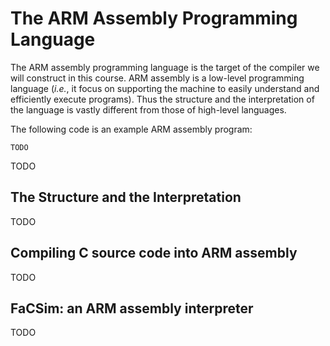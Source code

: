 # The ARM Assembly Programming Language

The ARM assembly programming language is the target of the compiler we
will construct in this course.  ARM assembly is a low-level
programming language (*i.e.*, it focus on supporting the machine to
easily understand and efficiently execute programs).  Thus the
structure and the interpretation of the language is vastly different
from those of high-level languages.

The following code is an example ARM assembly program:

```arm
TODO
```

TODO


## The Structure and the Interpretation

TODO


## Compiling C source code into ARM assembly

TODO


## FaCSim: an ARM assembly interpreter

TODO
